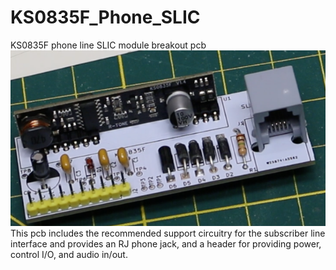 # KS0835F_Phone_SLIC
KS0835F phone line SLIC module breakout pcb<br>
![pcb](Assembled_PCB.png)<br>
This pcb includes the recommended support circuitry for the subscriber line interface and provides an RJ phone jack, and a header for providing power, control I/O, and audio in/out.
